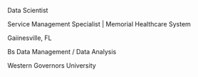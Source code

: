 Data Scientist

Service Management Specialist | Memorial Healthcare System

Gaiinesville, FL

Bs Data Management / Data Analysis

Western Governors University
